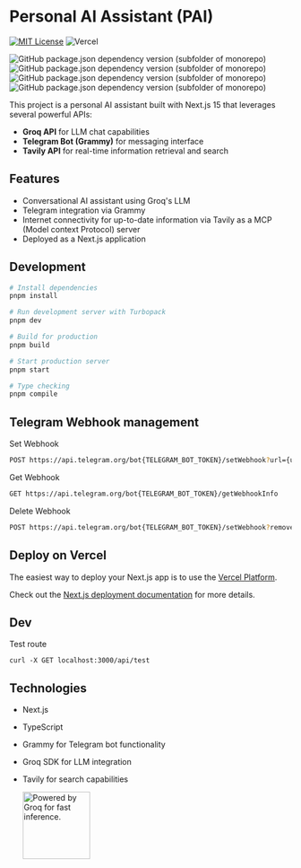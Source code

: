# Personal AI Assistant (PAI)

[![MIT License](https://img.shields.io/badge/License-MIT-green.svg)](https://choosealicense.com/licenses/mit/)
![Vercel](https://vercelbadge.vercel.app/api/wojciech-kowalik/personal-ai-assistant)

![GitHub package.json dependency version (subfolder of monorepo)](https://img.shields.io/github/package-json/dependency-version/wojciech-kowalik/personal-ai-assistant/next)
![GitHub package.json dependency version (subfolder of monorepo)](https://img.shields.io/github/package-json/dependency-version/wojciech-kowalik/personal-ai-assistant/groq-sdk)
![GitHub package.json dependency version (subfolder of monorepo)](https://img.shields.io/github/package-json/dependency-version/wojciech-kowalik/personal-ai-assistant/grammy)
![GitHub package.json dependency version (subfolder of monorepo)](https://img.shields.io/github/package-json/dependency-version/wojciech-kowalik/personal-ai-assistant/@tavily/core)

This project is a personal AI assistant built with Next.js 15 that leverages several powerful APIs:
- **Groq API** for LLM chat capabilities
- **Telegram Bot (Grammy)** for messaging interface
- **Tavily API** for real-time information retrieval and search

## Features

- Conversational AI assistant using Groq's LLM
- Telegram integration via Grammy
- Internet connectivity for up-to-date information via Tavily as a MCP (Model context Protocol) server
- Deployed as a Next.js application

## Development

```bash
# Install dependencies
pnpm install

# Run development server with Turbopack
pnpm dev

# Build for production
pnpm build

# Start production server
pnpm start

# Type checking
pnpm compile
```

## Telegram Webhook management

Set Webhook

```bash
POST https://api.telegram.org/bot{TELEGRAM_BOT_TOKEN}/setWebhook?url={url_to_send_updates_to}
```

Get Webhook

```bash
GET https://api.telegram.org/bot{TELEGRAM_BOT_TOKEN}/getWebhookInfo
```

Delete Webhook

```bash
POST https://api.telegram.org/bot{TELEGRAM_BOT_TOKEN}/setWebhook?remove
```

## Deploy on Vercel

The easiest way to deploy your Next.js app is to use the [Vercel Platform](https://vercel.com/new?utm_medium=default-template&filter=next.js&utm_source=create-next-app&utm_campaign=create-next-app-readme).

Check out the [Next.js deployment documentation](https://nextjs.org/docs/app/building-your-application/deploying) for more details.

## Dev

Test route

```
curl -X GET localhost:3000/api/test
```

## Technologies

- Next.js
- TypeScript
- Grammy for Telegram bot functionality
- Groq SDK for LLM integration
- Tavily for search capabilities

  <a href="https://groq.com" target="_blank" rel="noopener noreferrer">
  <img
    width="120"
    src="https://groq.com/wp-content/uploads/2024/03/PBG-mark1-color.svg"
    alt="Powered by Groq for fast inference."
  />
</a>
